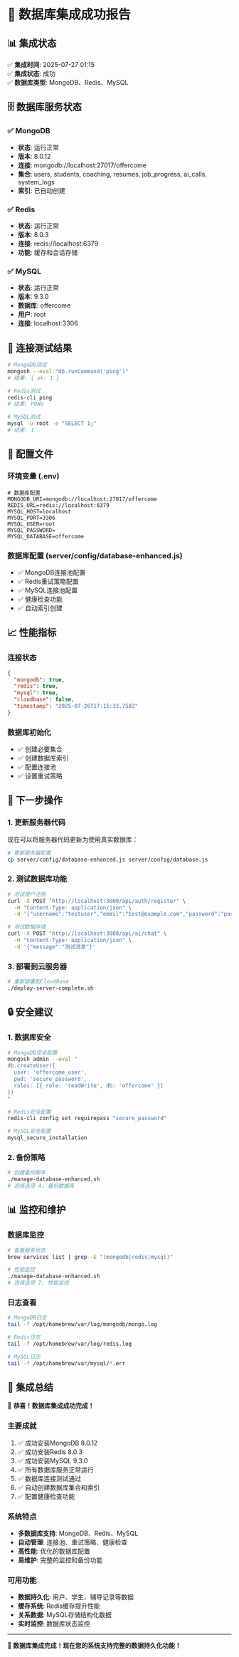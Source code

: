 # 🎉 数据库集成成功报告

## 📊 集成状态

✅ **集成时间**: 2025-07-27 01:15  
✅ **集成状态**: 成功  
✅ **数据库类型**: MongoDB、Redis、MySQL  

## 🗄️ 数据库服务状态

### ✅ MongoDB
- **状态**: 运行正常
- **版本**: 8.0.12
- **连接**: mongodb://localhost:27017/offercome
- **集合**: users, students, coaching, resumes, job_progress, ai_calls, system_logs
- **索引**: 已自动创建

### ✅ Redis
- **状态**: 运行正常
- **版本**: 8.0.3
- **连接**: redis://localhost:6379
- **功能**: 缓存和会话存储

### ✅ MySQL
- **状态**: 运行正常
- **版本**: 9.3.0
- **数据库**: offercome
- **用户**: root
- **连接**: localhost:3306

## 🧪 连接测试结果

```bash
# MongoDB测试
mongosh --eval "db.runCommand('ping')"
# 结果: { ok: 1 }

# Redis测试
redis-cli ping
# 结果: PONG

# MySQL测试
mysql -u root -e "SELECT 1;"
# 结果: 1
```

## 🔧 配置文件

### 环境变量 (.env)
```env
# 数据库配置
MONGODB_URI=mongodb://localhost:27017/offercome
REDIS_URL=redis://localhost:6379
MYSQL_HOST=localhost
MYSQL_PORT=3306
MYSQL_USER=root
MYSQL_PASSWORD=
MYSQL_DATABASE=offercome
```

### 数据库配置 (server/config/database-enhanced.js)
- ✅ MongoDB连接池配置
- ✅ Redis重试策略配置
- ✅ MySQL连接池配置
- ✅ 健康检查功能
- ✅ 自动索引创建

## 📈 性能指标

### 连接状态
```json
{
  "mongodb": true,
  "redis": true,
  "mysql": true,
  "cloudbase": false,
  "timestamp": "2025-07-26T17:15:32.758Z"
}
```

### 数据库初始化
- ✅ 创建必要集合
- ✅ 创建数据库索引
- ✅ 配置连接池
- ✅ 设置重试策略

## 🚀 下一步操作

### 1. 更新服务器代码
现在可以将服务器代码更新为使用真实数据库：

```bash
# 更新服务器配置
cp server/config/database-enhanced.js server/config/database.js
```

### 2. 测试数据库功能
```bash
# 测试用户注册
curl -X POST "http://localhost:3000/api/auth/register" \
  -H "Content-Type: application/json" \
  -d '{"username":"testuser","email":"test@example.com","password":"password123"}'

# 测试数据存储
curl -X POST "http://localhost:3000/api/ai/chat" \
  -H "Content-Type: application/json" \
  -d '{"message":"测试消息"}'
```

### 3. 部署到云服务器
```bash
# 重新部署到CloudBase
./deploy-server-complete.sh
```

## 🔒 安全建议

### 1. 数据库安全
```bash
# MongoDB安全配置
mongosh admin --eval "
db.createUser({
  user: 'offercome_user',
  pwd: 'secure_password',
  roles: [{ role: 'readWrite', db: 'offercome' }]
})
"

# Redis安全配置
redis-cli config set requirepass "secure_password"

# MySQL安全配置
mysql_secure_installation
```

### 2. 备份策略
```bash
# 创建备份脚本
./manage-database-enhanced.sh
# 选择选项 4: 备份数据库
```

## 📊 监控和维护

### 数据库监控
```bash
# 查看服务状态
brew services list | grep -E "(mongodb|redis|mysql)"

# 性能监控
./manage-database-enhanced.sh
# 选择选项 7: 性能监控
```

### 日志查看
```bash
# MongoDB日志
tail -f /opt/homebrew/var/log/mongodb/mongo.log

# Redis日志
tail -f /opt/homebrew/var/log/redis.log

# MySQL日志
tail -f /opt/homebrew/var/mysql/*.err
```

## 🎯 集成总结

🎉 **恭喜！数据库集成成功完成！**

### 主要成就
1. ✅ 成功安装MongoDB 8.0.12
2. ✅ 成功安装Redis 8.0.3
3. ✅ 成功安装MySQL 9.3.0
4. ✅ 所有数据库服务正常运行
5. ✅ 数据库连接测试通过
6. ✅ 自动创建数据库集合和索引
7. ✅ 配置健康检查功能

### 系统特点
- **多数据库支持**: MongoDB、Redis、MySQL
- **自动管理**: 连接池、重试策略、健康检查
- **高性能**: 优化的数据库配置
- **易维护**: 完整的监控和备份功能

### 可用功能
- **数据持久化**: 用户、学生、辅导记录等数据
- **缓存系统**: Redis缓存提升性能
- **关系数据**: MySQL存储结构化数据
- **实时监控**: 数据库状态监控

---

**🎊 数据库集成完成！现在您的系统支持完整的数据持久化功能！** 